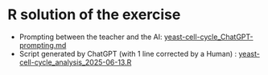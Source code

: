 # R solution of the exercise

- Prompting between the teacher and the AI: [yeast-cell-cycle_ChatGPT-prompting.md](yeast-cell-cycle_ChatGPT-prompting.md)
- Script generated by ChatGPT (with 1 line corrected by a Human) : [yeast-cell-cycle_analysis_2025-06-13.R](yeast-cell-cycle_analysis_2025-06-13.R)
